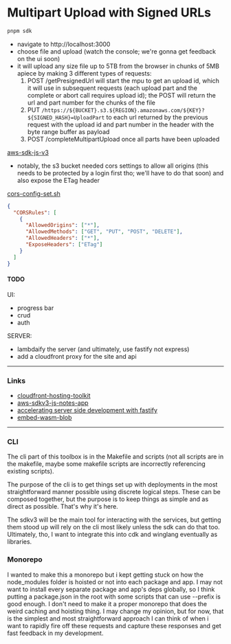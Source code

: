 # Multipart Upload with Signed URLs

```sh
pnpm sdk
```

- navigate to http://localhost:3000
- choose file and upload (watch the console; we're gonna get feedback on the ui soon)
- it will upload any size file up to 5TB from the browser in chunks of 5MB apiece by making 3 different types of requests:
  1. POST /getPresignedUrl will start the mpu to get an upload id, which it will use in subsequent requests (each upload part and the complete or abort call requires upload id); the POST will return the url and part number for the chunks of the file
  2. PUT `/https://${BUCKET}.s3.${REGION}.amazonaws.com/${KEY}?${SIGNED_HASH}=UploadPart` to each url returned by the previous request with the upload id and part number in the header with the byte range buffer as payload
  3. POST /completeMultipartUpload once all parts have been uploaded

[aws-sdk-js-v3](https://github.com/aws/aws-sdk-js-v3/tree/main)

- notably, the s3 bucket needed cors settings to allow all origins (this needs to be protected by a login first tho; we'll have to do that soon) and also expose the ETag header

[cors-config-set.sh](scripts/s3/cors-config-set.sh)

```json
{
  "CORSRules": [
    {
      "AllowedOrigins": ["*"],
      "AllowedMethods": ["GET", "PUT", "POST", "DELETE"],
      "AllowedHeaders": ["*"],
      "ExposeHeaders": ["ETag"]
    }
  ]
}
```

#### TODO

UI:

- progress bar
- crud
- auth

SERVER:

- lambdaify the server (and ultimately, use fastify not express)
- add a cloudfront proxy for the site and api

---

### Links

- [cloudfront-hosting-toolkit](https://blog.awsfundamentals.com/cloudfront-hosting-toolkit?utm_source=pocket_shared)
- [aws-sdkv3-js-notes-app](https://github.com/aws-samples/aws-sdk-js-notes-app)
- [accelerating server side development with fastify](https://read.amazon.com/?asin=B0B2PR8RQY&ref_=kwl_kr_iv_rec_16)
- [embed-wasm-blob](https://webreflection.medium.com/how-to-embed-your-wasm-blob-c29692119039)

---

### CLI

The cli part of this toolbox is in the Makefile and scripts (not all scripts are in the makefile, maybe some makefile scripts are incorrectly referencing existing scripts).

The purpose of the cli is to get things set up with deployments in the most straightforward manner possible using discrete logical steps. These can be composed together, but the purpose is to keep things as simple and as direct as possible. That's why it's here.

The sdkv3 will be the main tool for interacting with the services, but getting them stood up will rely on the cli most likely unless the sdk can do that too. Ultimately, tho, I want to integrate this into cdk and winglang eventually as libraries.

### Monorepo

I wanted to make this a monorepo but i kept getting stuck on how the node_modules folder is hoisted or not into each package and app. I may not want to install every separate package and app's deps globally, so I think putting a package.json in the root with some scripts that can use --prefix is good enough. I don't need to make it a proper monorepo that does the weird caching and hoisting thing. I may change my opinion, but for now, that is the simplest and most straightforward approach I can think of when i want to rapidly fire off these requests and capture these responses and get fast feedback in my development.
